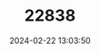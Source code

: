 ---
title: "22838"
category: "Vampyriscus brocki"
draft: false
date: 2024-02-22 13:03:50
languages:
  English: ["Brock's Yellow-eared Bat"]
---